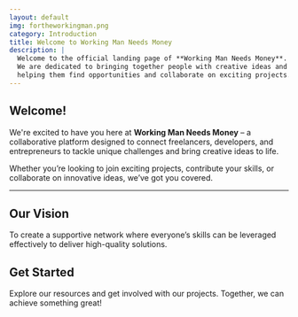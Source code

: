 ```yaml
---
layout: default
img: fortheworkingman.png 
category: Introduction
title: Welcome to Working Man Needs Money
description: |
  Welcome to the official landing page of **Working Man Needs Money**. 
  We are dedicated to bringing together people with creative ideas and solid work ethics, 
  helping them find opportunities and collaborate on exciting projects.
---
```


## Welcome!
We're excited to have you here at **Working Man Needs Money** – a collaborative platform designed to connect freelancers, developers, and entrepreneurs to tackle unique challenges and bring creative ideas to life.

Whether you’re looking to join exciting projects, contribute your skills, or collaborate on innovative ideas, we’ve got you covered.  

---

## Our Vision
To create a supportive network where everyone’s skills can be leveraged effectively to deliver high-quality solutions.

## Get Started
Explore our resources and get involved with our projects. Together, we can achieve something great!
